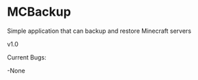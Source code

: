MCBackup
========

Simple application that can backup and restore Minecraft servers

v1.0

Current Bugs:

-None

